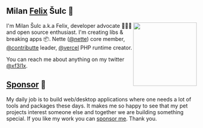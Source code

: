 ## Milan [Felix](https://f3l1x.io) Šulc 👋

<img src="https://avatars.githubusercontent.com/f3l1x" align="right" width="168">

I'm Milan Šulc a.k.a Felix, developer advocate 👨🏻‍💻 and open source enthusiast. I'm creating libs & breaking apps 📦. Nette ([@nette](https://github.com/nette)) core member, [@contributte](https://github.com/contributte) leader, [@vercel](https://github.com/vercel) PHP runtime creator.

You can reach me about anything on my twitter [@xf3l1x](https://twitter.com/xf3l1x).


## [Sponsor](https://github.com/sponsors/f3l1x) 💖

My daily job is to build web/desktop applications where one needs a lot of tools and packages these days.
It makes me so happy to see that my pet projects interest someone else and together we are building something special.
If you like my work you can [sponsor me](https://github.com/sponsors/f3l1x). Thank you.

<!--
## Stats 📊

![](https://badgen.net/badge/projects/240+/blue)
![](https://badgen.net/badge/PHP%20projects/240+/orange?list=|)
![](https://badgen.net/badge/PHP%20installs/240M+,downloads/orange?list=|)
![](https://badgen.net/badge/NPM%20projects/5+/red?list=|)
![](https://badgen.net/badge/NPM%20installs/240M+,downloads/red?list=|)
![](https://badgen.net/badge/docker%20images/1.5M,downloads/blue?list=|)
![](https://badgen.net/badge/docker%20pulls/1.5M,downloads/blue?list=|)
-->
